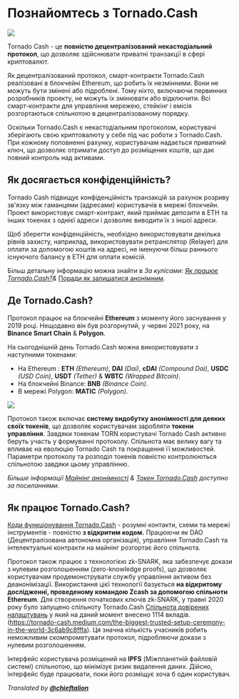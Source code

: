 # Познайомтесь з Tornado.Cash

![](.gitbook/assets/image.png)

Tornado Cash - це **повністю децентралізований** **некастодіальний** **протокол**, що дозволяє здійснювати приватні транзакції в сфері криптовалют.

Як децентралізований протокол, смарт-контракти Tornado.Cash реалізовані в блокчейні Ethereum, що робить їх незмінними. Вони не можуть бути змінені або підроблені. Тому ніхто, включаючи первинних розробників проекту, не можуть їх змінювати або відключити. Всі смарт-контракти для управління мережею, стейкінг і емісія розгортаються спільнотою в децентралізованому порядку.

Оскільки Tornado.Cash є некастодіальним протоколом, користувачі зберігають свою криптовалюту у себе під час роботи з Tornado.Cash. При кожному поповненні рахунку, користувачам надається приватний ключ, що дозволяє отримати доступ до розміщених коштів, що дає повний контроль над активами.

## Як досягається конфіденційність?

Tornado Cash підвищує конфіденційність транзакцій за рахунок розриву зв'язку між гаманцями (адресами) користувачів в мережі блокчейн. Проект використовує смарт-контракт, який приймає депозити в ETH та інших токенах з однієї адреси і дозволяє виводити їх з іншої адреси.

Щоб зберегти конфіденційність, необхідно використовувати декілька рівнів захисту, наприклад, використовувати ретранслятор (Relayer) для оплати за допомогою коштів на адресі, не іменуючи більш раннього існуючого балансу в ETH для оплати комісій.

Більш детальну інформацію можна знайти в _За кулісами: _[_Як працює Tornado.Cash?_](how-does-tornado.cash-work.md)_&_ [Поради як залишатися анонімним](tips-to-remain-anonymous.md).

## Де Tornado.Cash?

Протокол працює на блокчейні **Ethereum** з моменту його заснування у 2019 році. Нещодавно він був розгорнутий, у червні 2021 року, на **Binance Smart Chain** & **Polygon**.

На сьогоднішній день Tornado.Cash можна використовувати з наступними токенами:

* На Ethereum : **ETH** _\(Ethereum\)_, **DAI** _\(Dai\)_, **cDAI** _\(Compound Dai\)_, **USDC** _\(USD Coin\)_, **USDT** _\(Tether\)_ & **WBTC** _\(Wrapped Bitcoin\)_.
* На блокчейні Binance: **BNB** _\(Binance Coin\)_.
* В мережі Polygon: **MATIC** _\(Polygon\)_.

![](.gitbook/assets/non-custodial-anonymous-transactions-on-ethereum-3-.png)

Протокол також включає **систему видобутку анонімності для деяких своїх токенів**, що дозволяє користувачам заробляти **токени управління**. Завдяки токенам TORN користувачі Tornado Cash активно беруть участь у формуванні протоколу. Спільнота має велику вагу та впливає на еволюцію Tornado Cash та покращення її можливостей. Параметри протоколу та розподіл токенів повністю контролюються спільнотою завдяки цьому управлінню.

_Більше інформації_ [_Майнінг анонімності_](anonymity-mining.md) _&_ [_Токен Tornado.Cash_](torn.md) _доступно за посиланнями._

## Як працює Tornado.Cash?

[Коди функціонування Tornado.Cash](https://github.com/tornadocash) - розумні контакти, схеми та мережі інструментів - повністю **з відкритим кодом.** Працюючи як DAO \(Децентралізована автономна організація\), управління Tornado.Cash та інтелектуальні контракти на майнінг розгортає його спільнота.

Протокол також працює з технологією zk-SNARK, яка забезпечує докази з нулевим розголошенням (zero-knowledge proofs), що дозволяє користувачам продемонструвати службу управління активом без деанонімізації. Використання цієї технології базується **на відкритому дослідженні, проведеному командою Zcash за допомогою спільноти Ethereum**. Для створення початкових ключів zk-SNARK, у травні 2020 року було запущено спільноту Tornado.Cash [Спільнота довірених налаштувань](https://tornado-cash.medium.com/tornado-cash-trusted-setup-ceremony-b846e1e00be1) у який на даний момент внесено 1114 вкладів.  (https://tornado-cash.medium.com/the-biggest-trusted-setup-ceremony-in-the-world-3c6ab9c8fffa). Ця значна кількість учасників робить неможливим скомпрометувати протокол, підробляючи докази з нулевим розголошенням.

Інтерфейс користувача розміщений на **IPFS** \(Міжпланетній файловій системі\) спільнотою, що мінімізує ризик видалення даних. Дійсно, інтерфейс буде працювати, поки його розміщує хоча б один користувач.



_Translated by_ [_**@chieftalion**_](https://torn.community/u/chieftalion/)


